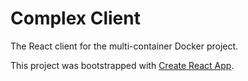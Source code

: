 # Complex Client

The React client for the multi-container Docker project.

This project was bootstrapped with [Create React App](https://github.com/facebook/create-react-app).
